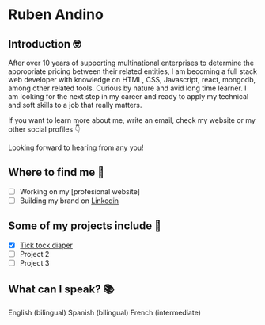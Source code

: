 # Ruben Andino

## Introduction 🤓

After over 10 years of supporting multinational enterprises to determine the appropriate pricing between their related entities, I am becoming a full stack web developer with knowledge on HTML, CSS, Javascript, react, mongodb, among other related tools. Curious by nature and avid long time learner. I am looking for the next step in my career and ready to apply my technical and soft skills to a job that really matters.

If you want to learn more about me, write an email, check my website or my other social profiles 👇 

Looking forward to hearing from any you!

## Where to find me 📍

- [ ] Working on my [profesional website]
- [ ] Building my brand on [Linkedin](https://www.linkedin.com/in/rubenandino/)

## Some of my projects include 👾

- [x] [Tick tock diaper](https://github.com/rubenanlo/tick-tock-diaper)
- [ ] Project 2
- [ ] Project 3

## What can I speak? 📚

English (bilingual)
Spanish (bilingual)
French (intermediate)

